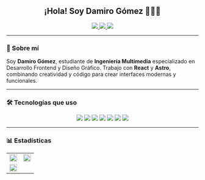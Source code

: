 <h2 align="center">¡Hola! Soy Damiro Gómez 👨🏻‍💻</h2>

<div align="center">
    <a href="https://www.linkedin.com/in/damiro-gomez/" target="_blank">
        <img src="https://img.shields.io/badge/LinkedIn-0077B5?style=for-the-badge&logo=linkedin&logoColor=white" />
    </a>
    <a href="https://www.youtube.com/@damirocode" target="_blank">
        <img src="https://img.shields.io/badge/YouTube-FF0000?style=for-the-badge&logo=youtube&logoColor=white" />
    </a>
    <a href="https://www.behance.net/damiro3017" target="_blank">
        <img src="https://img.shields.io/badge/Behance-0054F7?style=for-the-badge&logo=behance&logoColor=white" />
    </a>
</div>

---

<h3>🎨 Sobre mí</h3>

<article class="flex flex-col items-center justify-center gap-8 text-gray-700 dark:text-gray-300 md:flex-row">
    <div class="[&>p]:mb-4 [&>p>strong]:text-yellow-500 dark:[&>p>strong]:text-yellow-100 [&>p>strong]:font-normal [&>p>strong]:font-mono text-pretty order-2 md:order-1">
        <p>
            Soy <strong>Damiro Gómez</strong>, estudiante de <strong>Ingeniería Multimedia</strong> especializado en Desarrollo Frontend y Diseño Gráfico. Trabajo con <strong>React</strong> y <strong>Astro</strong>, combinando creatividad y código para crear interfaces modernas y funcionales.
        </p>
    </div>
</article>

---
<h3>🛠️ Tecnologías que uso</h3>

<div align="center">
    <img src="https://img.shields.io/badge/HTML5-E34F26?style=for-the-badge&logo=html5&logoColor=white" />
    <img src="https://img.shields.io/badge/CSS3-1572B6?style=for-the-badge&logo=css3&logoColor=white" />
    <img src="https://img.shields.io/badge/JavaScript-323330?style=for-the-badge&logo=javascript&logoColor=F7DF1E" />
    <img src="https://img.shields.io/badge/TypeScript-007ACC?style=for-the-badge&logo=typescript&logoColor=white" />
    <img src="https://img.shields.io/badge/Tailwind_CSS-38B2AC?style=for-the-badge&logo=tailwind-css&logoColor=white" />
    <img src="https://img.shields.io/badge/React-20232A?style=for-the-badge&logo=react&logoColor=61DAFB" />
    <img src="https://img.shields.io/badge/Astro-0C1222?style=for-the-badge&logo=astro&logoColor=FDFDFE" />
</div>

---

<h3>📊 Estadísticas</h3>

<table width="100%" align="center">
    <tr>
        <td>
            <img src="https://github-readme-streak-stats.herokuapp.com?user=damiro3017&theme=dark&background=2d2d2d&mode=weekly" width="100%" />
        </td>
        <td width="50%">
            <img src="https://github-readme-stats.vercel.app/api?username=damiro3017&show_icons=true&title_color=ffffff&text_color=ffffff&icon_color=00ffe7&bg_color=2d2d2d" width="100%" />
        </td>
    </tr>
    <tr>
        <td>
            <img src="https://github-readme-stats.vercel.app/api/top-langs/?username=damiro3017&layout=compact&title_color=ffffff&text_color=ffffff&bg_color=2d2d2d" width="100%" />
        </td>
    </tr>
</table>

